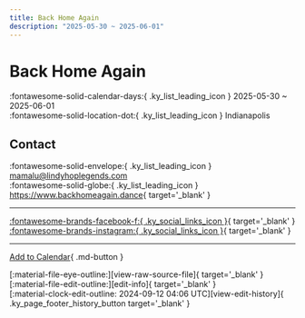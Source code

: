 ```yaml
---
title: Back Home Again
description: "2025-05-30 ~ 2025-06-01"
---
```


# Back Home Again 

:fontawesome-solid-calendar-days:{ .ky_list_leading_icon } 2025-05-30 ~ 2025-06-01  
:fontawesome-solid-location-dot:{ .ky_list_leading_icon } Indianapolis  

## Contact

:fontawesome-solid-envelope:{ .ky_list_leading_icon } <mamalu@lindyhoplegends.com>  
:fontawesome-solid-globe:{ .ky_list_leading_icon } <https://www.backhomeagain.dance>{ target='_blank' }  

---

 [:fontawesome-brands-facebook-f:{ .ky_social_links_icon }](https://www.facebook.com/backhomeagain.dance){ target='_blank' } [:fontawesome-brands-instagram:{ .ky_social_links_icon }](https://instagram.com/backhomeagain.dance){ target='_blank' }

---

[Add to Calendar](https://swing.news/ics/en/2025/us/back-home-again-2025.ics){ .md-button }

<div class="ky_page_footer" markdown>
<div class="ky_page_footer_trailing" markdown="span">
[:material-file-eye-outline:][view-raw-source-file]{ target='_blank' }
[:material-file-edit-outline:][edit-info]{ target='_blank' }
</div>
<div class="ky_page_footer_leading" markdown="span">
[:material-clock-edit-outline: 2024-09-12 04:06 UTC][view-edit-history]{ .ky_page_footer_history_button target='_blank' }
</div>
</div>

[view-raw-source-file]: https://github.com/swingdance/events/blob/main/2025/us/back-home-again-2025.json "View Raw Source File"
[edit-info]: https://github.com/swingdance/events/issues/new?assignees=&labels=update+event&projects=&template=03-update_entity.yml&title=%5B2025%2Fus%5D%20Back%20Home%20Again&region=us&year=2025&id=back-home-again-2025&name=Back%20Home%20Again&org_id= "Edit Info"

[view-edit-history]: https://github.com/swingdance/events/commits/main/2025/us/back-home-again-2025.json "View Edit History"
